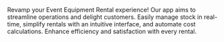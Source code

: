 Revamp your Event Equipment Rental experience! Our app aims to streamline operations and delight customers. Easily manage stock in real-time, simplify rentals with an intuitive interface, and automate cost calculations. Enhance efficiency and satisfaction with every rental.
